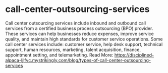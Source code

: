 # call-center-outsourcing-services
Call center outsourcing services include inbound and outbound call services from a certified business process outsourcing (BPO) provider. These services can help businesses reduce expenses, improve service quality, and maintain high standards for customer service operations. 
Some call center services include:
customer service, help desk support, technical support, human resources, marketing, talent acquisition, finance, appointment setting, and telemarketing.
Read More: https://disciplined-alpaca-ljlfvc.mystrikingly.com/blog/types-of-call-center-outsourcing-services
